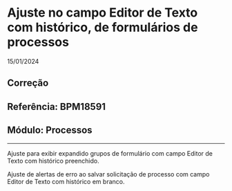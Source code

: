 # Ajuste no campo Editor de Texto com histórico, de formulários de processos
15/01/2024
## Correção
## Referência: BPM18591
## Módulo: Processos
***

Ajuste para exibir expandido grupos de formulário com campo Editor de Texto com histórico preenchido.

Ajuste de alertas de erro ao salvar solicitação de processo com campo Editor de Texto com histórico em branco.